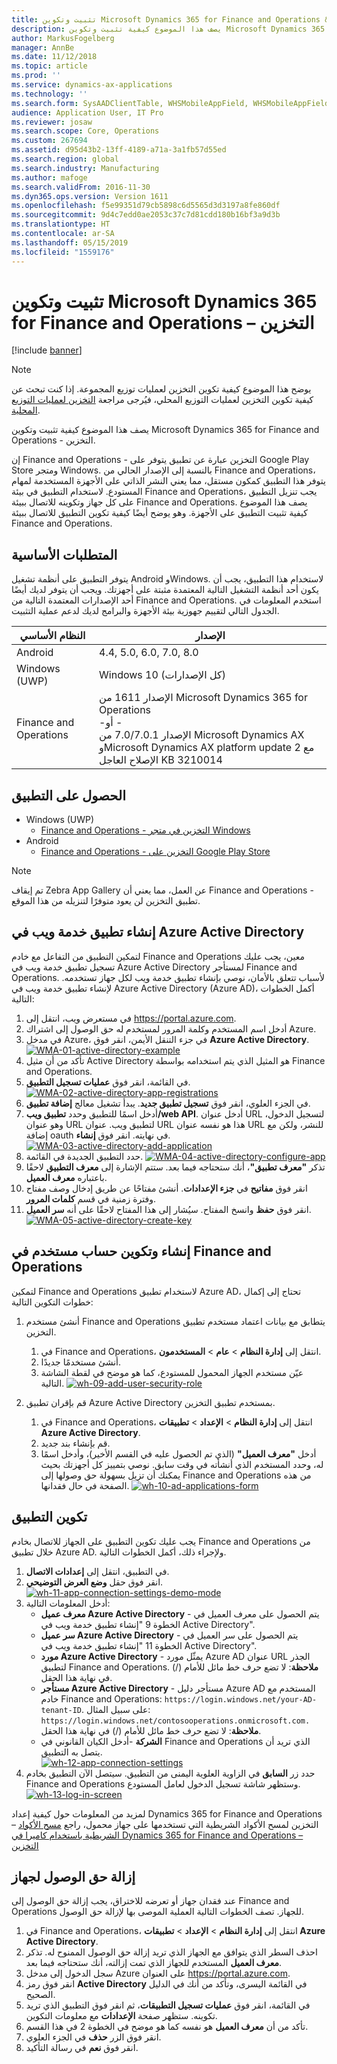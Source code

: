 ```yaml
---
title: تثبيت وتكوين Microsoft Dynamics 365 for Finance and Operations &#8211; التخزين
description: يصف هذا الموضوع كيفية تثبيت وتكوين Microsoft Dynamics 365 for Finance and Operations - التخزين.
author: MarkusFogelberg
manager: AnnBe
ms.date: 11/12/2018
ms.topic: article
ms.prod: ''
ms.service: dynamics-ax-applications
ms.technology: ''
ms.search.form: SysAADClientTable, WHSMobileAppField, WHSMobileAppFieldPriority, WHSRFMenu, WHSRFMenuItem, WHSWorker
audience: Application User, IT Pro
ms.reviewer: josaw
ms.search.scope: Core, Operations
ms.custom: 267694
ms.assetid: d95d43b2-13ff-4189-a71a-3a1fb57d55ed
ms.search.region: global
ms.search.industry: Manufacturing
ms.author: mafoge
ms.search.validFrom: 2016-11-30
ms.dyn365.ops.version: Version 1611
ms.openlocfilehash: f5e99351d79cb5898c6d5565d3d3197a8fe860df
ms.sourcegitcommit: 9d4c7edd0ae2053c37c7d81cdd180b16bf3a9d3b
ms.translationtype: HT
ms.contentlocale: ar-SA
ms.lasthandoff: 05/15/2019
ms.locfileid: "1559176"
---
```

# <a name="install-and-configure-microsoft-dynamics-365-for-finance-and-operations-8211-warehousing"></a>تثبيت وتكوين Microsoft Dynamics 365 for Finance and Operations &#8211; التخزين

[!include [banner](../includes/banner.md)]

> [!NOTE]
> 
> يوضح هذا الموضوع كيفية تكوين التخزين لعمليات توزيع المجموعة. إذا كنت تبحث عن كيفية تكوين التخزين لعمليات التوزيع المحلي، فيُرجى مراجعة [التخزين لعمليات التوزيع المحلية](../../dev-itpro/deployment/warehousing-for-on-premise-deployments.md).


يصف هذا الموضوع كيفية تثبيت وتكوين Microsoft Dynamics 365 for Finance and Operations - التخزين.

إن Finance and Operations - التخزين عبارة عن تطبيق يتوفر على Google Play Store ومتجر Windows. بالنسبة إلى الإصدار الحالي من Finance and Operations، يتوفر هذا التطبيق كمكون مستقل، مما يعني النشر الذاتي على الأجهزة المستخدمة لمهام المستودع. لاستخدام التطبيق في بيئة Finance and Operations، يجب تنزيل التطبيق على كل جهاز وتكوينه للاتصال ببيئة Finance and Operations. يصف هذا الموضوع كيفية تثبيت التطبيق على الأجهزة. وهو يوضح أيضًا كيفية تكوين التطبيق للاتصال ببيئة Finance and Operations.

## <a name="prerequisites"></a>المتطلبات الأساسية
يتوفر التطبيق على أنظمة تشغيل Android وWindows. لاستخدام هذا التطبيق، يجب أن يكون أحد أنظمة التشغيل التالية المعتمدة مثبتة على أجهزتك. ويجب أن يتوفر لديك أيضًا أحد الإصدارات المعتمدة التالية من Finance and Operations. استخدم المعلومات في الجدول التالي لتقييم جهوزية بيئة الأجهزة والبرامج لديك لدعم عملية التثبيت.

| النظام الأساسي                    | الإصدار                                                                                                                                                                     |
|-----------------------------|-----------------------------------------------------------------------------------------------------------------------------------------------------------------------------|
| Android                     | 4.4, 5.0, 6.0, 7.0, 8.0                                                                                                                                                     |
| Windows ‏(UWP)               | Windows 10 (كل الإصدارات)                                                                                                                                                   |
| Finance and Operations | الإصدار 1611 من Microsoft Dynamics 365 for Operations <br>-أو - <br>الإصدار 7.0/7.0.1 من Microsoft Dynamics AX وMicrosoft Dynamics AX platform update 2 مع الإصلاح العاجل KB 3210014 |

## <a name="get-the-app"></a>الحصول على التطبيق
-   Windows ‏(UWP)
     - [Finance and Operations - التخزين في متجر Windows](https://www.microsoft.com/store/apps/9p1bffd5tstm)
-   Android
    - [Finance and Operations - التخزين على Google Play Store](https://play.google.com/store/apps/details?id=com.Microsoft.Dynamics365forOperationsWarehousing)

> [!NOTE]
> تم إيقاف Zebra App Gallery عن العمل، مما يعني أن Finance and Operations - تطبيق التخزين لن يعود متوفرًا لتنزيله من هذا الموقع.

## <a name="create-a-web-service-application-in-azure-active-directory"></a>إنشاء تطبيق خدمة ويب في Azure Active Directory
لتمكين التطبيق من التفاعل مع خادم Finance and Operations معين، يجب عليك تسجيل تطبيق خدمة ويب في Azure Active Directory لمستأجر Finance and Operations. لأسباب تتعلق بالأمان، نوصي بإنشاء تطبيق خدمة ويب لكل جهاز تستخدمه. لإنشاء تطبيق خدمة ويب في Azure Active Directory (Azure AD)، أكمل الخطوات التالية:

1.  في مستعرض ويب، انتقل إلى <https://portal.azure.com>.
2.  أدخل اسم المستخدم وكلمة المرور لمستخدم له حق الوصول إلى اشتراك Azure.
3.  في مدخل Azure، في جزء التنقل الأيمن، انقر فوق **Azure Active Directory**.[](./media/WMA-01-active-directory-example.png)[![WMA-01-active-directory-example](./media/WMA-01-active-directory-example.png )](./media/WMA-01-active-directory-example.png)
4.  تأكد من أن مثيل Active Directory هو المثيل الذي يتم استخدامه بواسطة Finance and Operations.
5.  في القائمة، انقر فوق **عمليات تسجيل التطبيق**. [![WMA-02-active-directory-app-registrations](./media/WMA-02-active-directory-app-registrations.png)](./media/WMA-02-active-directory-app-registrations.png)
6.  في الجزء العلوي، انقر فوق **تسجيل تطبيق جديد**. يبدأ تشغيل معالج **إضافة تطبيق**.
7.  أدخل اسمًا للتطبيق وحدد **تطبيق ويب/web API**. أدخل عنوان URL لتسجيل الدخول، وهو عنوان URL لتطبيق ويب. عنوان URL هذا هو نفسه عنوان URL للنشر، ولكن مع إضافة oauth في نهايته. انقر فوق **إنشاء**. [![WMA-03-active-directory-add-application](./media/WMA-03-active-directory-add-application.png)](./media/WMA-03-active-directory-add-application.png)
8.  حدد التطبيق الجديدة في القائمة. [![WMA-04-active-directory-configure-app](./media/WMA-04-active-directory-configure-app.png)](./media/WMA-04-active-directory-configure-app.png)
9.  تذكر **"معرف تطبيق"**، أنك ستحتاجه فيما بعد. ستتم الإشارة إلى **معرف التطبيق** لاحقًا باعتباره **معرف العميل**.
10. انقر فوق **مفاتيح** في **جزء الإعدادات**. أنشئ مفتاحًا عن طريق إدخال وصف مفتاح وفترة زمنية في قسم **كلمات المرور**. 
11. انقر فوق **حفظ** وانسخ المفتاح. سيُشار إلى هذا المفتاح لاحقًا على أنه **سر العميل**. [![WMA-05-active-directory-create-key](./media/WMA-05-active-directory-create-key.png)](./media/WMA-05-active-directory-create-key.png)

## <a name="create-and-configure-a-user-account-in-finance-and-operations"></a>إنشاء وتكوين حساب مستخدم في Finance and Operations
لتمكين Finance and Operations لاستخدام تطبيق Azure AD، تحتاج إلى إكمال خطوات التكوين التالية:

1.  أنشئ مستخدم Finance and Operations يتطابق مع بيانات اعتماد مستخدم تطبيق التخزين.
    1.  في Finance and Operations، انتقل إلى **إدارة النظام** &gt; **عام** &gt; **المستخدمون**.
    2.  أنشئ مستخدمًا جديدًا.
    3.  عيّن مستخدم الجهاز المحمول للمستودع‬، كما هو موضح في لقطة الشاشة التالية. [![wh-09-add-user-security-role](./media/wh-09-add-user-security-role.png)](./media/wh-09-add-user-security-role.png)

2.  قم بإقران تطبيق Azure Active Directory بمستخدم تطبيق التخزين.
    1.  في Finance and Operations، انتقل إلى **إدارة النظام** &gt; **الإعداد** &gt; **تطبيقات Azure Active Directory**.
    2.  قم بإنشاء بند جديد.
    3.  أدخل **"معرف العميل"** (الذي تم الحصول عليه في القسم الأخير)، وأدخل اسمًا له، وحدد المستخدم الذي أنشأته في وقت سابق. نوصي بتمييز كل أجهزتك بحيث يمكنك أن تزيل بسهولة حق وصولها إلى Finance and Operations من هذه الصفحة في حال فقدانها. [![wh-10-ad-applications-form](./media/wh-10-ad-applications-form.png)](./media/wh-10-ad-applications-form.png)

## <a name="configure-the-application"></a>تكوين التطبيق
يجب عليك تكوين التطبيق على الجهاز للاتصال بخادم Finance and Operations من خلال تطبيق Azure AD. ولإجراء ذلك، أكمل الخطوات التالية.

1.  في التطبيق، انتقل إلى **إعدادات الاتصال**.
2.  انقر فوق حقل **وضع العرض التوضيحي**. <br>[![wh-11-app-connection-settings-demo-mode](./media/wh-11-app-connection-settings-demo-mode-169x300.png)](./media/wh-11-app-connection-settings-demo-mode.png)
3.  أدخل المعلومات التالية: 
    + **معرف عميل Azure Active Directory** - يتم الحصول على معرف العميل في الخطوة 9 "إنشاء تطبيق خدمة ويب في Active Directory". 
    + **سر عميل Azure Active Directory** - يتم الحصول على سر العميل في الخطوة 11 "إنشاء تطبيق خدمة ويب في Active Directory". 
    + **مورد Azure Active Directory** - يمثّل مورد Azure AD عنوان URL الجذر لتطبيق Finance and Operations. **ملاحظة**: لا تضع حرف خط مائل للأمام (/) في نهاية هذا الحقل. 
    + **مستأجر Azure Active Directory** - مستأجر دليل Azure AD المستخدم مع خادم Finance and Operations: `https://login.windows.net/your-AD-tenant-ID`. على سبيل المثال: `https://login.windows.net/contosooperations.onmicrosoft.com.` 
    <br>**ملاحظة**: لا تضع حرف خط مائل للأمام (/) في نهاية هذا الحقل. 
    + **الشركة** -أدخل الكيان القانوني في Finance and Operations الذي تريد أن يتصل به التطبيق. <br>[![wh-12-app-connection-settings](./media/wh-12-app-connection-settings-169x300.png)](./media/wh-12-app-connection-settings.png)
4.  حدد زر **السابق** في الزاوية العلوية اليمنى من التطبيق. سيتصل الآن التطبيق بخادم Finance and Operations وستظهر شاشة تسجيل الدخول لعامل المستودع. <br>[![wh-13-log-in-screen](./media/wh-13-log-in-screen-180x300.png)](./media/wh-13-log-in-screen.png)

لمزيد من المعلومات حول كيفية إعداد  Dynamics 365 for Finance and Operations – التخزين لمسح الأكواد الشريطية التي تستخدمها على جهاز محمول، راجع [مسح الأكواد الشريطية باستخدام كاميرا في Dynamics 365 for Finance and Operations – التخزين](scan-bar-codes-using-a-camera.md)

## <a name="remove-access-for-a-device"></a>إزالة حق الوصول لجهاز
عند فقدان جهاز أو تعرضه للاختراق، يجب إزالة حق الوصول إلى Finance and Operations للجهاز. تصف الخطوات التالية العملية الموصى بها لإزالة حق الوصول.

1.  في Finance and Operations، انتقل إلى **إدارة النظام** &gt; **الإعداد** &gt; **تطبيقات Azure Active Directory**.
2.  احذف السطر الذي يتوافق مع الجهاز الذي تريد إزالة حق الوصول الممنوح له. تذكر **معرف العميل** المستخدم للجهاز الذي تمت إزالته، أنك ستحتاجه فيما بعد.
3.  سجل الدخول إلى مدخل Azure على العنوان <https://portal.azure.com>.
4.  انقر فوق رمز **Active Directory** في القائمة اليسرى، وتأكد من أنك في الدليل الصحيح.
5.  في القائمة، انقر فوق **عمليات تسجيل التطبيقات**، ثم انقر فوق التطبيق الذي تريد تكوينه. ستظهر صفحة **الإعدادات** مع معلومات التكوين.
6.  تأكد من أن **معرف العميل** هو نفسه كما هو موضح في الخطوة 2 في هذا القسم.
7.  انقر فوق الزر **حذف** في الجزء العلوي.
8.  انقر فوق **نعم** في رسالة التأكيد.
